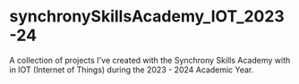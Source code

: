 # synchronySkillsAcademy_IOT_2023-24
A collection of projects I've created with the Synchrony Skills Academy with in IOT (Internet of Things) during the 2023 - 2024 Academic Year.
